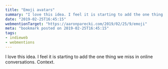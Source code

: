 ```yaml
---
title: "Emoji avatars"
summary: "I love this idea. I feel it is starting to add the one thing we miss in online conversations. Context."
date: "2019-02-25T16:45:15"
webmentionTarget: "https://aaronparecki.com/2019/02/25/9/emoji"
meta: "bookmark posted on 2019-02-25T16:45:15"
tags:
- indieweb
- webmentions
---
```

I love this idea. I feel it is starting to add the one thing we miss in online conversations. Context.
